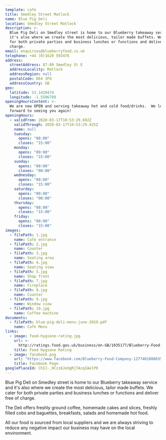 ```yaml
---
template: cafe
title: Smedley Street Matlock
name: Blue Pig Deli
location: Smedley Street Matlock
description: >-
  Blue Pig Deli on Smedley street is home to our Blueberry takeaway service and
  it's also where we create the most delicious, tailor made buffets. We cater
  for both private parties and business lunches or functions and deliver free of
  charge.
email: enquiries@blueberryfood.co.uk
telephone: +44 (0)1629 593476
address:
  streetAddress: 87-89 Smedley St E
  addressLocality: Matlock
  addressRegion: null
  postalCode: DE4 3FQ
  addressCountry: GB
geo:
  latitude: 53.1420474
  longitude: -1.5506789
openingHoursContent: >-
  We are now OPEN and serving takeaway hot and cold food/drinks.  We look
  forward to seeing you again!
openingHours:
  - validFrom: 2020-03-17T10:53:29.692Z
    validThrough: 2020-03-17T10:53:29.925Z
    name: null
    tuesday:
      opens: "08:00"
      closes: "15:00"
    monday:
      opens: "09:00"
      closes: "15:00"
    sunday:
      opens: "00:00"
      closes: "00:00"
    wednesday:
      opens: "08:00"
      closes: "15:00"
    saturday:
      opens: "00:00"
      closes: "00:00"
    thursday:
      opens: "08:00"
      closes: "15:00"
    friday:
      opens: "08:00"
      closes: "15:00"
images:
  - filePath: 1.jpg
    name: Cafe entrance
  - filePath: 2.jpg
    name: Counter
  - filePath: 3.jpg
    name: Seating area
  - filePath: 4.jpg
    name: Seating view
  - filePath: 5.jpg
    name: Shop front
  - filePath: 7.jpg
    name: Fireplace
  - filePath: 8.jpg
    name: Counter
  - filePath: 9.jpg
    name: Window view
  - filePath: 10.jpg
    name: Coffee machine
documents:
  - filePath: blue-pig-deli-menu-june-2019.pdf
    name: Cafe Menu
links:
  - image: food-hygiene-rating.jpg
    url: >-
      http://ratings.food.gov.uk/business/en-GB/1035177/Blueberry-Food-Company%2c-Ground-Floor-Derbyshire
    title: Food Hygiene Rating
  - image: facebook.png
    url: "https://www.facebook.com/Blueberry-Food-Company-127740100603563"
    title: Facebook Page
googlePlaceId: ChIJ-_HCzz6JeUgRjTAzqIAelP0
---
```


Blue Pig Deli on Smedley street is home to our Blueberry takeaway service and it's also where we create the most delicious, tailor made buffets. We cater for both private parties and business lunches or functions and deliver free of charge.

The Deli offers freshly ground coffee, homemade cakes and slices, freshly filled cobs and baguettes, breakfasts, salads and homemade hot food.

All our food is sourced from local suppliers and we are always striving to reduce any negative impact our business may have on the local environment.
